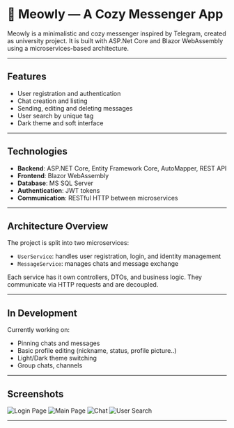 # 🐾 Meowly — A Cozy Messenger App

Meowly is a minimalistic and cozy messenger inspired by Telegram, created as university project. It is built with ASP.Net Core and Blazor WebAssembly using a microservices-based architecture.

---

## Features

- User registration and authentication
- Chat creation and listing
- Sending, editing and deleting messages
- User search by unique tag
- Dark theme and soft interface

---

## Technologies

- **Backend**: ASP.NET Core, Entity Framework Core, AutoMapper, REST API
- **Frontend**: Blazor WebAssembly
- **Database**: MS SQL Server
- **Authentication**: JWT tokens
- **Communication**: RESTful HTTP between microservices

---

## Architecture Overview

The project is split into two microservices:
- `UserService`: handles user registration, login, and identity management
- `MessageService`: manages chats and message exchange
  
Each service has it own controllers, DTOs, and business logic. They communicate via HTTP requests and are decoupled.

---
## In Development
Currently working on:
- Pinning chats and messages
- Basic profile editing (nickname, status, profile picture..)
- Light/Dark theme switching
- Group chats, channels

---

## Screenshots

![Login Page](https://github.com/user-attachments/assets/2dddab88-aa9e-4781-bcda-d2368ed863ab)
![Main Page](https://github.com/user-attachments/assets/c907c1cb-0b7d-4f76-b0fe-4f7793ef0c2d)
![Chat](https://github.com/user-attachments/assets/8be3d7bd-2447-4fdd-8c40-d8c320e70949)
![User Search](https://github.com/user-attachments/assets/21feb21e-de1c-417a-b978-d75f6b70725d)

---
